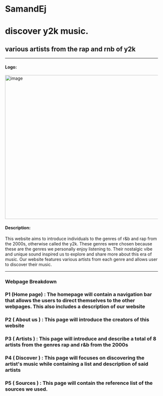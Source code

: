 # SamandEj
<h1>discover y2k music.</h1>
<h2>various artists from the rap and rnb of y2k</h2>

---
<h4> Logo: </h4>

<img width="581" height="474" alt="image" src="https://github.com/user-attachments/assets/9bac4126-e89a-4b0e-ad08-7c59150a2411" />

<h4> Description: </h4>

<p> This website aims to introduce individuals to the genres of r&b and rap from the 2000s, otherwise called the y2k. These genres were chosen because these are the genres we personally enjoy listening to. Their nostalgic vibe and unique sound inspired us to explore and share more about this era of music. Our website features various artists from each genre and allows user to discover their music.  </p>

---

<h3>Webpage Breakdown</h3>

<h3>P1 (Home page) : The homepage will contain a navigation bar that allows the users to direct themselves to the other webpages. This also includes a description of our website</h3>
<h3>P2 ( About us ) : This page will introduce the creators of this website </h3>
<h3>P3 ( Artists ) : This page will introduce and describe a total of 8 artists from the genres rap and r&b from the 2000s </h3>
<h3>P4 ( Discover ) : This page will focuses on discovering the artist's music while containing a list and description of said artists  </h3>
<h3>P5 ( Sources ) : This page will contain the reference list of the sources we used.  </h3>


